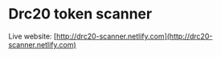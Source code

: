 # Drc20 token scanner

Live website: [http://drc20-scanner.netlify.com](http://drc20-scanner.netlify.com)
